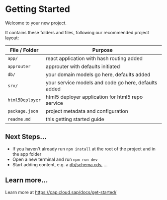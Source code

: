 # Getting Started

Welcome to your new project.

It contains these folders and files, following our recommended project layout:

File / Folder | Purpose
---------|----------
`app/` | react application with hash routing added
`approuter` | approuter with defaults initiated
`db/` | your domain models go here, defaults added
`srv/` | your service models and code go here, defaults added
`html5Deployer` | html5 deployer application for html5 repo service
`package.json` | project metadata and configuration
`readme.md` | this getting started guide


## Next Steps...
- If you haven't already run `npm install` at the root of the project and in the app folder
- Open a new terminal and run  `npm run dev`
- Start adding content, e.g. a [db/schema.cds](db/schema.cds), ...


## Learn more...

Learn more at https://cap.cloud.sap/docs/get-started/
